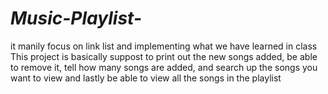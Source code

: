 # *Music-Playlist-*
 it manily focus on link list and implementing what we have learned in class
 This project is basically suppost to print out the new songs added, be able to remove it, tell how many songs are added, and search up the songs you want to view and lastly be able to view all the songs in the playlist 

